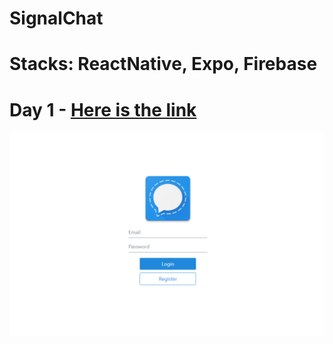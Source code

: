 # SignalChat

# Stacks: ReactNative, Expo, Firebase

# Day 1 - [Here is the link](https://github.com/cavid-aliyev/Challanges/tree/master/ChallangeDAY01)
<img src="./assets/signal.png" title="signal"/>
